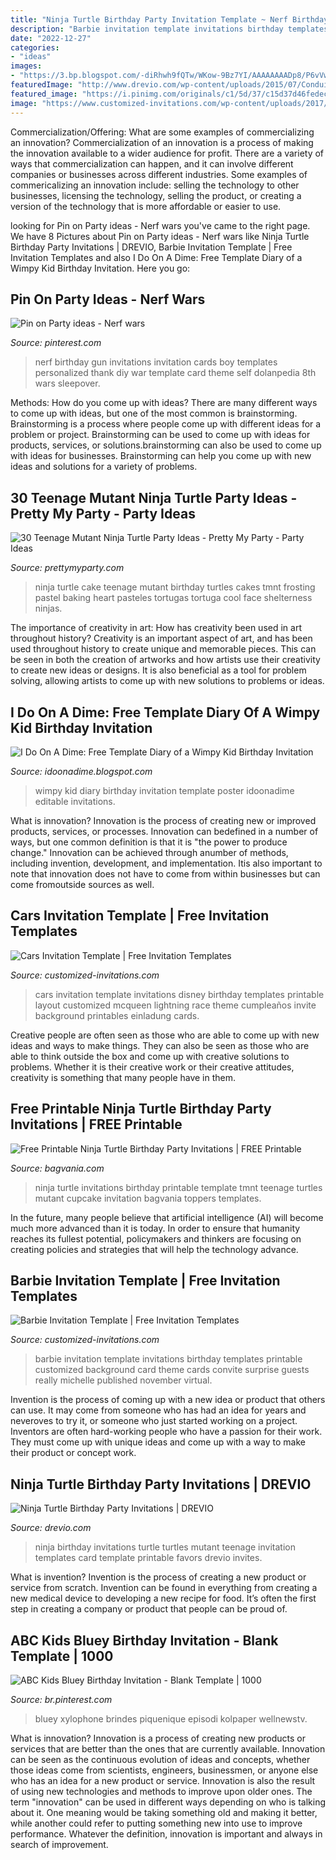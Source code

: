 ```yaml
---
title: "Ninja Turtle Birthday Party Invitation Template ~ Nerf Birthday Gun Invitations Invitation Cards Boy Templates Personalized Thank Diy War Template Card Theme Self Dolanpedia 8th Wars Sleepover"
description: "Barbie invitation template invitations birthday templates printable customized background card theme cards convite surprise guests really michelle published november virtual"
date: "2022-12-27"
categories:
- "ideas"
images:
- "https://3.bp.blogspot.com/-diRhwh9fQTw/WKow-9Bz7YI/AAAAAAAADp8/P6vVwesX_9U9Txrb4kDgwCNI98nc66XBwCLcB/s1600/IMG_2944.jpg"
featuredImage: "http://www.drevio.com/wp-content/uploads/2015/07/Conduit-Ninja-Turtle-Birthday-Party-Invitations.jpg"
featured_image: "https://i.pinimg.com/originals/c1/5d/37/c15d37d46fedec0cf9b75eca6ce1e4f4.jpg"
image: "https://www.customized-invitations.com/wp-content/uploads/2017/11/Barbie-Invitation-Template.jpg"
---
```



Commercialization/Offering: What are some examples of commercializing an innovation?
Commercialization of an innovation is a process of making the innovation available to a wider audience for profit. There are a variety of ways that commercialization can happen, and it can involve different companies or businesses across different industries. Some examples of commericalizing an innovation include: selling the technology to other businesses, licensing the technology, selling the product, or creating a version of the technology that is more affordable or easier to use.

	

		
looking for Pin on Party ideas - Nerf wars you've came to the right page. We have 8 Pictures about Pin on Party ideas - Nerf wars like Ninja Turtle Birthday Party Invitations | DREVIO, Barbie Invitation Template | Free Invitation Templates and also I Do On A Dime: Free Template Diary of a Wimpy Kid Birthday Invitation. Here you go:
		
    
## Pin On Party Ideas - Nerf Wars

<img loading=lazy src="https://i.pinimg.com/originals/c1/5d/37/c15d37d46fedec0cf9b75eca6ce1e4f4.jpg" onerror="this.onerror=null;this.src='https://tse3.mm.bing.net/th?id=OIP.riEAu38q1IaaD63hd5dI0AHaFS&amp;pid=15.1';" alt="Pin on Party ideas - Nerf wars">

_Source: pinterest.com_

>nerf birthday gun invitations invitation cards boy templates personalized thank diy war template card theme self dolanpedia 8th wars sleepover. 

	

Methods: How do you come up with ideas?
There are many different ways to come up with ideas, but one of the most common is brainstorming. Brainstorming is a process where people come up with different ideas for a problem or project. Brainstorming can be used to come up with ideas for products, services, or solutions.brainstorming can also be used to come up with ideas for businesses. Brainstorming can help you come up with new ideas and solutions for a variety of problems.

    
## 30 Teenage Mutant Ninja Turtle Party Ideas - Pretty My Party - Party Ideas

<img loading=lazy src="https://zolpwsuwoq-flywheel.netdna-ssl.com/wp-content/uploads/2017/02/ninja-turtle-birthday-cake.jpg" onerror="this.onerror=null;this.src='https://tse1.mm.bing.net/th?id=OIP.Nf7CECjX3svtOLvl7yJ3cQHaLM&amp;pid=15.1';" alt="30 Teenage Mutant Ninja Turtle Party Ideas - Pretty My Party - Party Ideas">

_Source: prettymyparty.com_

>ninja turtle cake teenage mutant birthday turtles cakes tmnt frosting pastel baking heart pasteles tortugas tortuga cool face shelterness ninjas. 

	

The importance of creativity in art: How has creativity been used in art throughout history?
Creativity is an important aspect of art, and has been used throughout history to create unique and memorable pieces. This can be seen in both the creation of artworks and how artists use their creativity to create new ideas or designs. It is also beneficial as a tool for problem solving, allowing artists to come up with new solutions to problems or ideas.

    
## I Do On A Dime: Free Template Diary Of A Wimpy Kid Birthday Invitation

<img loading=lazy src="https://3.bp.blogspot.com/-diRhwh9fQTw/WKow-9Bz7YI/AAAAAAAADp8/P6vVwesX_9U9Txrb4kDgwCNI98nc66XBwCLcB/s1600/IMG_2944.jpg" onerror="this.onerror=null;this.src='https://tse2.mm.bing.net/th?id=OIP.4kfREjTSbR3tDedDIC_CXQHaLH&amp;pid=15.1';" alt="I Do On A Dime: Free Template Diary of a Wimpy Kid Birthday Invitation">

_Source: idoonadime.blogspot.com_

>wimpy kid diary birthday invitation template poster idoonadime editable invitations. 

	

What is innovation?
Innovation is the process of creating new or improved products, services, or processes. Innovation can bedefined in a number of ways, but one common definition is that it is "the power to produce change." Innovation can be achieved through anumber of methods, including invention, development, and implementation. Itis also important to note that innovation does not have to come from within businesses but can come fromoutside sources as well.

    
## Cars Invitation Template | Free Invitation Templates

<img loading=lazy src="https://www.customized-invitations.com/wp-content/uploads/2017/07/Cars-Invitation-Template.jpg" onerror="this.onerror=null;this.src='https://tse2.mm.bing.net/th?id=OIP.9nkoR6veGmHnksYKnDjEXAHaFS&amp;pid=15.1';" alt="Cars Invitation Template | Free Invitation Templates">

_Source: customized-invitations.com_

>cars invitation template invitations disney birthday templates printable layout customized mcqueen lightning race theme cumpleaños invite background printables einladung cards. 

	

Creative people are often seen as those who are able to come up with new ideas and ways to make things. They can also be seen as those who are able to think outside the box and come up with creative solutions to problems. Whether it is their creative work or their creative attitudes, creativity is something that many people have in them.

    
## Free Printable Ninja Turtle Birthday Party Invitations | FREE Printable

<img loading=lazy src="https://www.bagvania.com/wp-content/uploads/2017/10/FREE-Printable-Ninja-Turtles-Cartoon-Edition-Template.jpg" onerror="this.onerror=null;this.src='https://tse2.mm.bing.net/th?id=OIP.p-CZJ8wJz6GTEkA1U765BQHaKT&amp;pid=15.1';" alt="Free Printable Ninja Turtle Birthday Party Invitations | FREE Printable">

_Source: bagvania.com_

>ninja turtle invitations birthday printable template tmnt teenage turtles mutant cupcake invitation bagvania toppers templates. 

	

In the future, many people believe that artificial intelligence (AI) will become much more advanced than it is today. In order to ensure that humanity reaches its fullest potential, policymakers and thinkers are focusing on creating policies and strategies that will help the technology advance.

    
## Barbie Invitation Template | Free Invitation Templates

<img loading=lazy src="https://www.customized-invitations.com/wp-content/uploads/2017/11/Barbie-Invitation-Template.jpg" onerror="this.onerror=null;this.src='https://tse4.mm.bing.net/th?id=OIP.B31mDf8v66k3en8wZrrvjQHaEK&amp;pid=15.1';" alt="Barbie Invitation Template | Free Invitation Templates">

_Source: customized-invitations.com_

>barbie invitation template invitations birthday templates printable customized background card theme cards convite surprise guests really michelle published november virtual. 

	

Invention is the process of coming up with a new idea or product that others can use. It may come from someone who has had an idea for years and neveroves to try it, or someone who just started working on a project. Inventors are often hard-working people who have a passion for their work. They must come up with unique ideas and come up with a way to make their product or concept work.

    
## Ninja Turtle Birthday Party Invitations | DREVIO

<img loading=lazy src="http://www.drevio.com/wp-content/uploads/2015/07/Conduit-Ninja-Turtle-Birthday-Party-Invitations.jpg" onerror="this.onerror=null;this.src='https://tse4.mm.bing.net/th?id=OIP.HqDTEaOeXIyb2Y3Zddhv_wAAAA&amp;pid=15.1';" alt="Ninja Turtle Birthday Party Invitations | DREVIO">

_Source: drevio.com_

>ninja birthday invitations turtle turtles mutant teenage invitation templates card template printable favors drevio invites. 

	

What is invention?
Invention is the process of creating a new product or service from scratch. Invention can be found in everything from creating a new medical device to developing a new recipe for food. It’s often the first step in creating a company or product that people can be proud of.

    
## ABC Kids Bluey Birthday Invitation - Blank Template | 1000

<img loading=lazy src="https://i.pinimg.com/originals/72/96/61/729661fc7bdf1b85270a19a096f6c616.jpg" onerror="this.onerror=null;this.src='https://tse3.mm.bing.net/th?id=OIP.qHl1kYYnNq36Aevkpu_0JQHaLH&amp;pid=15.1';" alt="ABC Kids Bluey Birthday Invitation - Blank Template | 1000">

_Source: br.pinterest.com_

>bluey xylophone brindes piquenique episodi kolpaper wellnewstv. 

	

What is innovation?
Innovation is a process of creating new products or services that are better than the ones that are currently available. Innovation can be seen as the continuous evolution of ideas and concepts, whether those ideas come from scientists, engineers, businessmen, or anyone else who has an idea for a new product or service. Innovation is also the result of using new technologies and methods to improve upon older ones.
The term "innovation" can be used in different ways depending on who is talking about it. One meaning would be taking something old and making it better, while another could refer to putting something new into use to improve performance. Whatever the definition, innovation is important and always in search of improvement.

